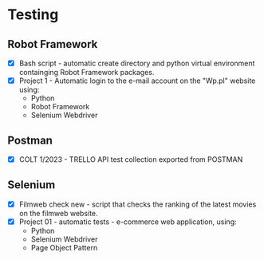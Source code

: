 # Testing

## Robot Framework

- [x] Bash script - automatic create directory and python virtual environment containging Robot Framework packages.
- [x] Project 1 - Automatic login to the e-mail account on the "Wp.pl" website using:
	* Python
	* Robot Framework
	* Selenium Webdriver

## Postman
- [x] COLT 1/2023 - TRELLO API test collection exported from POSTMAN

## Selenium
- [x] Filmweb check new - script that checks the ranking of the latest movies on the filmweb website.
- [x] Project 01 - automatic tests - e-commerce web application, using:
	* Python
	* Selenium Webdriver
	* Page Object Pattern
	
	 
